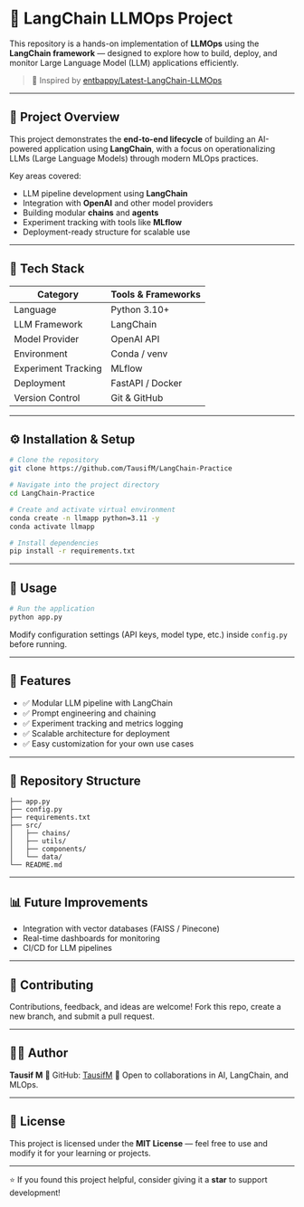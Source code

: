 # 🧠 LangChain LLMOps Project

This repository is a hands-on implementation of **LLMOps** using the **LangChain framework** — designed to explore how to build, deploy, and monitor Large Language Model (LLM) applications efficiently.

> 🔗 Inspired by [entbappy/Latest-LangChain-LLMOps](https://github.com/entbappy/Latest-LangChain-LLMOps)

---

## 🚀 Project Overview

This project demonstrates the **end-to-end lifecycle** of building an AI-powered application using **LangChain**, with a focus on operationalizing LLMs (Large Language Models) through modern MLOps practices.

Key areas covered:

* LLM pipeline development using **LangChain**
* Integration with **OpenAI** and other model providers
* Building modular **chains** and **agents**
* Experiment tracking with tools like **MLflow**
* Deployment-ready structure for scalable use

---

## 🧩 Tech Stack

| Category            | Tools & Frameworks |
| ------------------- | ------------------ |
| Language            | Python 3.10+       |
| LLM Framework       | LangChain          |
| Model Provider      | OpenAI API         |
| Environment         | Conda / venv       |
| Experiment Tracking | MLflow             |
| Deployment          | FastAPI / Docker   |
| Version Control     | Git & GitHub       |

---

## ⚙️ Installation & Setup

```bash
# Clone the repository
git clone https://github.com/TausifM/LangChain-Practice

# Navigate into the project directory
cd LangChain-Practice

# Create and activate virtual environment
conda create -n llmapp python=3.11 -y
conda activate llmapp

# Install dependencies
pip install -r requirements.txt
```

---

## 🧠 Usage

```bash
# Run the application
python app.py
```

Modify configuration settings (API keys, model type, etc.) inside `config.py` before running.

---

## 🧪 Features

* ✅ Modular LLM pipeline with LangChain
* ✅ Prompt engineering and chaining
* ✅ Experiment tracking and metrics logging
* ✅ Scalable architecture for deployment
* ✅ Easy customization for your own use cases

---

## 📂 Repository Structure

```
├── app.py
├── config.py
├── requirements.txt
├── src/
│   ├── chains/
│   ├── utils/
│   ├── components/
│   └── data/
└── README.md
```

---

## 📊 Future Improvements

* Integration with vector databases (FAISS / Pinecone)
* Real-time dashboards for monitoring
* CI/CD for LLM pipelines

---

## 🤝 Contributing

Contributions, feedback, and ideas are welcome!
Fork this repo, create a new branch, and submit a pull request.

---

## 🧑‍💻 Author

**Tausif M**
💼 GitHub: [TausifM](https://github.com/TausifM)
💬 Open to collaborations in AI, LangChain, and MLOps.

---

## 🪪 License

This project is licensed under the **MIT License** — feel free to use and modify it for your learning or projects.

---

⭐ If you found this project helpful, consider giving it a **star** to support development!
